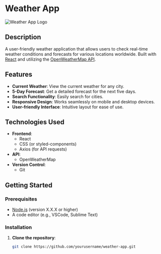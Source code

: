 # Weather App

![Weather App Logo](path/to/logo.png) <!-- Optional: Add an image of your app -->

## Description

A user-friendly weather application that allows users to check real-time weather conditions and forecasts for various locations worldwide. Built with [React](https://reactjs.org/) and utilizing the [OpenWeatherMap API](https://openweathermap.org/api).

## Features

- **Current Weather**: View the current weather for any city.
- **5-Day Forecast**: Get a detailed forecast for the next five days.
- **Search Functionality**: Easily search for cities.
- **Responsive Design**: Works seamlessly on mobile and desktop devices.
- **User-friendly Interface**: Intuitive layout for ease of use.

## Technologies Used

- **Frontend**: 
  - React
  - CSS (or styled-components)
  - Axios (for API requests)
- **API**: 
  - OpenWeatherMap
- **Version Control**: 
  - Git

## Getting Started

### Prerequisites

- [Node.js](https://nodejs.org/) (version X.X.X or higher)
- A code editor (e.g., VSCode, Sublime Text)

### Installation

1. **Clone the repository**:
   ```bash
   git clone https://github.com/yourusername/weather-app.git
